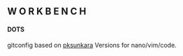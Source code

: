## W O R K B E N C H

#### DOTS

gitconfig based on [pksunkara](https://gist.github.com/pksunkara/988716)
Versions for nano/vim/code.
